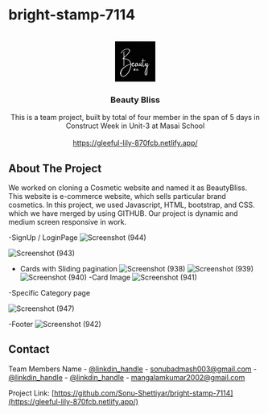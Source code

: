 # bright-stamp-7114




<!-- PROJECT LOGO -->
<br />
<div align="center">
  <a href="https://github.com/github_username/repo_name">
    <img src="lg.png" alt="Logo" width="80" height="80">
  </a>

<h3 align="center">Beauty Bliss</h3>

 This is a team project, built by total of four member in the span of 5 days in Construct Week in Unit-3 at Masai School
    <br />
    <br />
     <a href="https://gleeful-lily-870fcb.netlify.app/">https://gleeful-lily-870fcb.netlify.app/</a>
    <br />
 
  </p>
</div>




<!-- ABOUT THE PROJECT -->
## About The Project



We worked on cloning a Cosmetic website and named it as BeautyBliss. This website is e-commerce website, which sells particular brand cosmetics. In this project, we used Javascript, HTML, bootstrap, and CSS. which we have merged by using GITHUB. Our project is dynamic and medium screen responsive in work.


-SignUp / LoginPage
![Screenshot (944)](https://user-images.githubusercontent.com/119413823/221427852-3b7b0c97-8440-4bed-a1bc-0dc79efd784b.png)


![Screenshot (943)](https://user-images.githubusercontent.com/119413823/221427855-379acab4-4bb9-477f-831f-648a4c574714.png)

- Cards with Sliding pagination
![Screenshot (938)](https://user-images.githubusercontent.com/119413823/221427775-15346a5e-84f2-4506-88cf-2d5db92eaa24.png)
![Screenshot (939)](https://user-images.githubusercontent.com/119413823/221427792-06e868c4-54c7-47c0-a07d-74f174210e5d.png)
![Screenshot (940)](https://user-images.githubusercontent.com/119413823/221427797-1a40fb49-8e6f-48bf-9d88-fe0c42c4a359.png)
-Card Image
![Screenshot (941)](https://user-images.githubusercontent.com/119413823/221427813-7fe80145-8989-4e99-87f9-15ffd47c99d6.png)

-Specific Category page





![Screenshot (947)](https://user-images.githubusercontent.com/119413823/221427906-5e5f1935-9f13-413f-b07e-40c154fd749a.png)



-Footer
![Screenshot (942)](https://user-images.githubusercontent.com/119413823/221427822-e62f615e-e459-4214-a4c4-d4ec5e1bffb9.png)



<!-- CONTACT -->
## Contact

Team Members Name - [@linkdin_handle](https://www.linkedin.com/in/sonu-shettiyar-071965228/) - sonubadmash003@gmail.com 
                  - [@linkdin_handle](https://www.linkedin.com/in/tejas-shelke/) 
                  - [@linkdin_handle](https://www.linkedin.com/in/mangalam-kumar-3236b3249/) - mangalamkumar2002@gmail.com

Project Link: [https://github.com/Sonu-Shettiyar/bright-stamp-7114](https://gleeful-lily-870fcb.netlify.app/)
